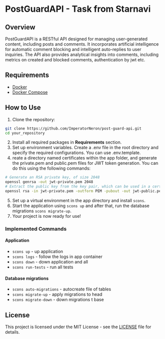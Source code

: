 # PostGuardAPI - Task from Starnavi

## Overview

PostGuardAPI is a RESTful API designed for managing user-generated content, including posts and comments. It incorporates artificial intelligence for automatic comment blocking and intelligent auto-replies to user inquiries. The API also provides analytical insights into comments, including metrics on created and blocked comments, authentication by jwt etc.

## Requirements
- [Docker](https://www.docker.com/get-started/)
- [Docker Compose](https://docs.docker.com/compose/install/)


## How to Use

1. Clone the repository:
```bash
git clone https://github.com/ImperatorNeron/post-guard-api.git
cd your_repository
```
2. Install all required packages in **Requirements** section.
3. Set up environment variables. Create a .env file in the root directory and specify the required configurations. You can use .env.template.
4. reate a directory named certificates within the app folder, and generate the private.pem and public.pem files for JWT token generation. You can do this using the following commands: 
```bash
# Generate an RSA private key, of size 2048
openssl genrsa -out jwt-private.pem 2048
# Extract the public key from the key pair, which can be used in a certificate
openssl rsa -in jwt-private.pem -outform PEM -pubout -out jwt-public.pem
```
5. Set up a virtual environment in the app directory and install ```scons```.
6. Start the application using ```scons up``` and after that, run the database migrations ```scons migrate-up```.
7. Your project is now ready for use!

### Implemented Commands

#### Application
- ```scons up``` - up application
- ```scons logs``` - follow the logs in app container
- ```scons down``` - down application and all 
- ```scons run-tests``` - run all tests 

#### Database migrations
- ```scons auto-migrations``` - autocreate file of tables
- ```scons migrate-up``` - apply migrations to head
- ```scons migrate-down``` - down migrations t base

## License

This project is licensed under the MIT License - see the [LICENSE](https://en.wikipedia.org/wiki/MIT_License) file for details.